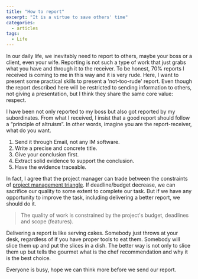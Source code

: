 ```yaml
---
title: "How to report"
excerpt: "It is a virtue to save others' time"
categories:
  - articles
tags:
  - Life
---
```


In our daily life, we inevitably need to report to others, maybe your boss or a client, even your wife. Reporting is not such a type of work that just grabs what you have and through it to the receiver. To be honest, 70% reports I received is coming to me in this way and it is very rude. Here, I want to present some practical skills to present a 'not-too-rude' report. Even though the report described here will be restricted to sending information to others, not giving a presentation, but I think they share the same core value: respect.

I have been not only reported to my boss but also got reported by my subordinates. From what I received, I insist that a good report should follow a “principle of altruism”. In other words, imagine you are the report-receiver, what do you want.

1. Send it through Email, not any IM software. 
2. Write a precise and concrete title. 
3. Give your conclusion first. 
4. Extract solid evidence to support the conclusion.
5. Have the evidence traceable.

In fact, I agree that the project manager can trade between the constraints of [project management triangle](https://en.wikipedia.org/wiki/Project_management_triangle). If deadline/budget decrease, we can sacrifice our quality to some extent to complete our task. But if we have any opportunity to improve the task, including delivering a better report, we should do it.

> The quality of work is constrained by the project's budget, deadlines and scope (features).

Delivering a report is like serving cakes. Somebody just throws at your desk, regardless of if you have proper tools to eat them. Somebody will slice them up and put the slices in a dish. The better way is not only to slice them up but tells the gourmet what is the chef recommendation and why it is the best choice.

Everyone is busy, hope we can think more before we send our report.

